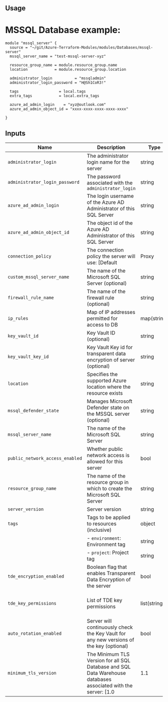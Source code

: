 ## Usage

# MSSQL Database example:

```hcl
module "mssql_server" {
  source = "~/git/Azure-Terraform-Modules/modules/Databases/mssql-server"
  mssql_server_name = "test-mssql-server-xyz"

  resource_group_name = module.resource_group.name
  location            = module.resource_group.location

  administrator_login          = "mssqladmin"
  administrator_login_password = "H@Sh1CoR3!"

  tags                  = local.tags
  extra_tags            = local.extra_tags

  azure_ad_admin_login    = "xyz@outlook.com"
  azure_ad_admin_object_id = "xxxx-xxxx-xxxx-xxxx-xxxx"

}
```

## Inputs

| Name                              | Description                                                                                         | Type     | Default   | Required |
|-----------------------------------|-----------------------------------------------------------------------------------------------------|----------|-----------|:--------:|
| `administrator_login`             | The administrator login name for the server                                                         | string   | -         | yes      |
| `administrator_login_password`    | The password associated with the `administrator_login`                                                | string   | -         | yes      |
| `azure_ad_admin_login`            | The login username of the Azure AD Administrator of this SQL Server                                   | string   | -         | yes      |
| `azure_ad_admin_object_id`        | The object id of the Azure AD Administrator of this SQL Server                                        | string   | -         | yes      |
| `connection_policy`               | The connection policy the server will use: [Default|Proxy|Redirect]                                    | string   | "Default" | no       |
| `custom_mssql_server_name`        | The name of the Microsoft SQL Server (optional)                                                       | string   | null      | no       |
| `firewall_rule_name`              | The name of the firewall rule (optional)                                                              | string   | null      | no       |
| `ip_rules`                        | Map of IP addresses permitted for access to DB                                                        | map(string) | {}      | no       |
| `key_vault_id`                   | Key Vault ID (optional)                                                                              | string   | null      | no       |
| `key_vault_key_id`               | Key Vault Key id for transparent data encryption of server (optional)                                  | string   | null      | no       |
| `location`                        | Specifies the supported Azure location where the resource exists                                       | string   | -         | yes      |
| `mssql_defender_state`            | Manages Microsoft Defender state on the MSSQL server (optional)                                        | string   | null      | no       |
| `mssql_server_name`               | The name of the Microsoft SQL Server                                                                 | string   | -         | yes      |
| `public_network_access_enabled`    | Whether public network access is allowed for this server                                              | bool     | false     | no       |
| `resource_group_name`             | The name of the resource group in which to create the Microsoft SQL Server                              | string   | -         | yes      |
| `server_version`                  | Server version                                                                                        | string   | "12.0"    | no       |
| `tags`                            | Tags to be applied to resources (inclusive)                                                            | object   | -         | yes      |
|                                    | - `environment`: Environment tag                                                                      | string   | -         | yes      |
|                                    | - `project`: Project tag                                                                              | string   | -         | yes      |
| `tde_encryption_enabled`          | Boolean flag that enables Transparent Data Encryption of the server                                    | bool     | false     | no       |
| `tde_key_permissions`             | List of TDE key permissions                                                                           | list(string) | ["Get", "WrapKey", "UnwrapKey", "GetRotationPolicy", "SetRotationPolicy"] | no |
| `auto_rotation_enabled`           | Server will continuously check the Key Vault for any new versions of the key (optional)             | bool     | true      | no       |
| `minimum_tls_version`             | The Minimum TLS Version for all SQL Database and SQL Data Warehouse databases associated with the server: [1.0|1.1|1.2] | string | "1.2" | no |
